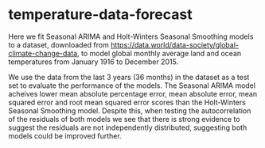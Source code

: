 # temperature-data-forecast
Here we fit Seasonal ARIMA and Holt-Winters Seasonal Smoothing models to a dataset, downloaded from https://data.world/data-society/global-climate-change-data, to model global monthly average land and ocean temperatures from January 1916 to December 2015.

We use the data from the last 3 years (36 months) in the dataset as a test set to evaluate the performance of the models. The Seasonal ARIMA model acheives lower mean absolute percentage error, mean absolute error, mean squared error and root mean squared error scores than the Holt-Winters Seasonal Smoothing model. Despite this, when testing the autocorrelation of the residuals of both models we see that there is strong evidence to suggest the residuals are not independently distributed, suggesting both models could be improved further.

